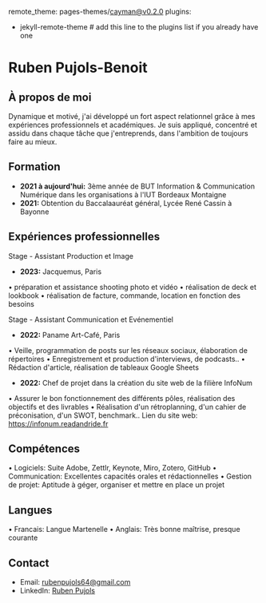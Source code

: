 remote_theme: pages-themes/cayman@v0.2.0
plugins:
- jekyll-remote-theme # add this line to the plugins list if you already have one

# Ruben Pujols-Benoit

## À propos de moi
Dynamique et motivé, j'ai développé un fort aspect relationnel grâce à mes expériences professionnels et académiques. Je suis appliqué, concentré et assidu dans chaque tâche que j'entreprends, dans l'ambition de toujours faire au mieux.

## Formation
- **2021 à aujourd'hui:** 3ème année de BUT Information & Communication Numérique dans les organisations à l'IUT Bordeaux Montaigne 
- **2021:** Obtention du Baccalaauréat général, Lycée René Cassin à Bayonne

## Expériences professionnelles
Stage - Assistant Production et Image 
- **2023:** Jacquemus, Paris

• préparation et assistance shooting photo et vidéo
• réalisation de deck et lookbook
• réalisation de facture, commande, location en fonction des besoins

Stage - Assistant Communication et Evénementiel
- **2022:** Paname Art-Café, Paris

• Veille, programmation de posts sur les réseaux sociaux,
élaboration de répertoires
• Enregistrement et production d'interviews, de podcasts..
• Rédaction d'article, réalisation de tableaux Google
Sheets

- **2022:** Chef de projet dans la création du site web de la filière InfoNum

• Assurer le bon fonctionnement des différents pôles,
réalisation des objectifs et des livrables
• Réalisation d'un rétroplanning, d'un cahier de
préconisation, d'un SWOT, benchmark..
Lien du site web: https://infonum.readandride.fr

## Compétences
• Logiciels: Suite Adobe, Zettlr, Keynote, Miro, Zotero, GitHub
• Communication: Excellentes capacités orales et rédactionnelles 
• Gestion de projet: Aptitude à géger, organiser et mettre en place un projet  

## Langues
• Francais: Langue Martenelle
• Anglais: Très bonne maîtrise, presque courante

## Contact
- Email: rubenpujols64@gmail.com
- LinkedIn: [Ruben Pujols](www.linkedin.com/in/ruben-pujols-6973a0254)
